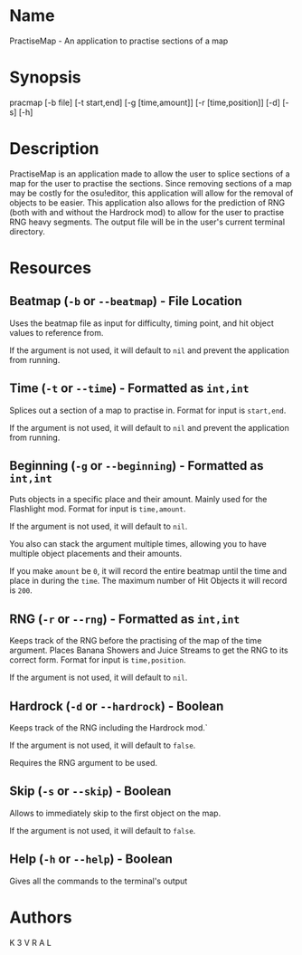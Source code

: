 # Name

PractiseMap - An application to practise sections of a map

# Synopsis

pracmap [-b file] [-t start,end] [-g [time,amount]] [-r [time,position]] [-d] [-s] [-h]

# Description

PractiseMap is an application made to allow the user to splice sections of a map for the user to practise the sections. Since removing sections of a map may be costly for the osu!editor, this application will allow for the removal of objects to be easier. This application also allows for the prediction of RNG (both with and without the Hardrock mod) to allow for the user to practise RNG heavy segments. The output file will be in the user's current terminal directory.

# Resources

## Beatmap (`-b` or `--beatmap`) - File Location

Uses the beatmap file as input for difficulty, timing point, and hit object values to reference from.

If the argument is not used, it will default to `nil` and prevent the application from running.

## Time (`-t` or `--time`) - Formatted as `int,int`

Splices out a section of a map to practise in. Format for input is `start,end`.

If the argument is not used, it will default to `nil` and prevent the application from running.

## Beginning (`-g` or `--beginning`) - Formatted as `int,int`

Puts objects in a specific place and their amount. Mainly used for the Flashlight mod. Format for input is `time,amount`.

If the argument is not used, it will default to `nil`.

You also can stack the argument multiple times, allowing you to have multiple object placements and their amounts.

If you make `amount` be `0`, it will record the entire beatmap until the time and place in during the `time`. The maximum number of Hit Objects it will record is `200`.

## RNG (`-r` or `--rng`) - Formatted as `int,int`

Keeps track of the RNG before the practising of the map of the time argument. Places Banana Showers and Juice Streams to get the RNG to its correct form. Format for input is `time,position`.

If the argument is not used, it will default to `nil`.

## Hardrock (`-d` or `--hardrock`) - Boolean

Keeps track of the RNG including the Hardrock mod.`

If the argument is not used, it will default to `false`.

Requires the RNG argument to be used.

## Skip (`-s` or `--skip`) - Boolean

Allows to immediately skip to the first object on the map.

If the argument is not used, it will default to `false`.

## Help (`-h` or `--help`) - Boolean

Gives all the commands to the terminal's output

# Authors

K 3 V R A L